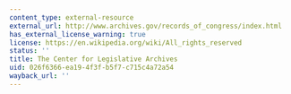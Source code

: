 ```yaml
---
content_type: external-resource
external_url: http://www.archives.gov/records_of_congress/index.html
has_external_license_warning: true
license: https://en.wikipedia.org/wiki/All_rights_reserved
status: ''
title: The Center for Legislative Archives
uid: 026f6366-ea19-4f3f-b5f7-c715c4a72a54
wayback_url: ''
---
```

